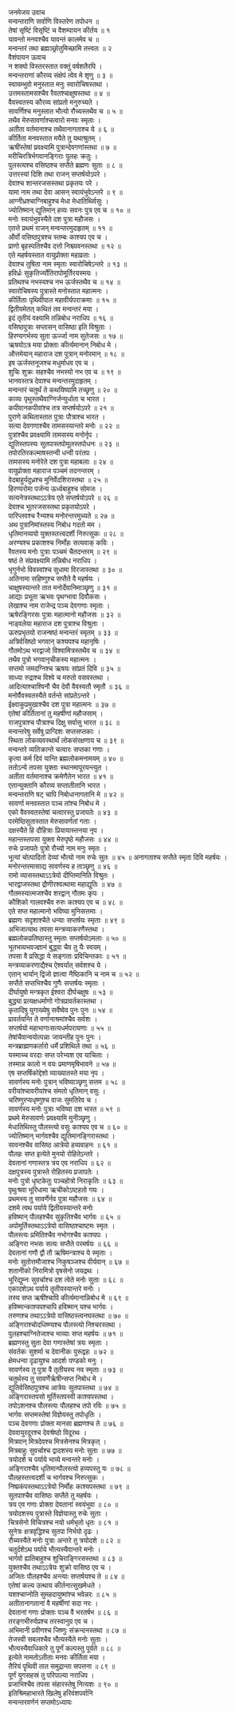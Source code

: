 जनमेजय उवाच  
मन्वन्तराणि सर्वाणि विस्तरेण तपोधन ॥  
तेषां सृष्टिं विसृष्टिं च वैशम्पायन कीर्तय ॥ १  
यावन्तो मनवश्चैव यावन्तं कालमेव च ॥  
मन्वन्तरं तथा ब्रह्मञ्छ्रोतुमिच्छामि तत्त्वतः ॥ २  
वैशंपायन ऊवाच  
न शक्यो विस्तरस्तात वक्तुं वर्षशतैरपि ।  
मन्वन्तराणां कौरव्य संक्षेपं त्वेव मे शृणु ॥ ३ ॥  
स्वायम्भुवो मनुस्तात मनुः स्वारोचिषस्तथा ।  
उत्तमस्तामसश्चैव रैवतश्चाक्षुषस्तथा ॥ ४ ॥  
वैवस्वतस्य कौरव्य सांप्रतो मनुरुच्यते ।  
सावर्णिश्च मनुस्तात भौत्यो रौच्यस्तथैव च ॥ ५ ॥  
तथैव मेरुसावर्णाश्चत्वारो मनवः स्मृताः ।  
अतीता वर्तमानाश्च तथैवानागताश्च ये ॥ ६ ॥  
कीर्तिता मनवस्तात मयैते तु यथाश्रुतम् ।  
ऋषींस्तेषां प्रवक्ष्यामि पुत्रान्देवगणांस्तथा ॥ ७ ॥  
मरीचिरत्रिर्भगवानङ्गिराः पुलहः क्रतुः ।  
पुलस्त्यश्च वसिष्ठश्च सप्तैते ब्रह्मणः सुताः ॥ ८ ॥  
उत्तरस्यां दिशि तथा राजन् सप्तर्षयोऽपरे ।  
देवाश्च शान्तरजसस्तथा प्रकृतयः परे ।  
यामा नाम तथा देवा आसन् स्वायंभुवेऽन्तरे ॥ ९ ॥  
आग्नीध्रश्चाग्निबाहुश्च मेधा मेधातिथिर्वसुः ।  
ज्योतिष्मान् द्युतिमान् हव्यः सवनः पुत्र एव च ॥ १० ॥  
मनोः स्वायंभुवस्यैते दश पुत्रा महौजसः ।  
एतत्ते प्रथमं राजन् मन्वन्तरमुदाहृतम् ॥ ११ ॥  
और्वो वसिष्ठपुत्रश्च स्तम्बः काश्यप एव च ।  
प्राणो बृहस्पतिश्चैव दत्तो निश्च्यवनस्तथा ॥ १२ ॥  
एते महर्षयस्तात वायुप्रोक्ता महाव्रताः ।  
देवाश्च तुषिता नाम स्मृताः स्वारोचिषेऽन्तरे ॥ १३ ॥  
हविर्ध्रः सुकृतिर्ज्योतिरापोमूर्तिरयस्मयः ।  
प्रतिथश्च नभस्यश्च नभ ऊर्जस्तथैव च ॥ १४ ॥  
स्वारोचिषस्य पुत्रास्ते मनोस्तात महात्मनः ।  
कीर्तिताः पृथिवीपाल महावीर्यपराक्रमाः ॥ १५ ॥  
द्वितीयमेतत् कथितं तव मन्वन्तरं मया ।  
इदं तृतीयं वक्ष्यामि तन्निबोध नराधिप ॥ १६ ॥  
वसिष्ठपुत्राः सप्तासन् वासिष्ठा इति विश्रुताः ।  
हिरण्यगर्भस्य सुता ऊर्ज्जा नाम सुतेजसः ॥ १७ ॥  
ऋषयोऽत्र मया प्रोक्ताः कीर्त्यमानान् निबोध मे ।  
औत्तमेयान् महाराज दश पुत्रान् मनोरमान् ॥ १८ ॥  
इष ऊर्जस्तनूजश्च मधुर्माधव एव च ।  
शुचिः शुक्रः सहश्चैव नभस्यो नभ एव च ॥ १९ ॥  
भानवस्तत्र देवाश्च मन्वन्तरमुदाहृतम् ।  
मन्वन्तरं चतुर्थं ते कथयिष्यामि तच्छृणु ॥ २० ॥  
काव्यः पृथुस्तथैवाग्निर्जन्युर्धाता च भारत ।  
कपीवानकपीवांश्च तत्र सप्तर्षयोऽपरे ॥ २१ ॥  
पुराणे कथितास्तात पुत्राः पौत्राश्च भारत ।  
सत्या देवगणाश्चैव तामसस्यान्तरे मनोः ॥ २२ ॥  
पुत्रांश्चैव प्रवक्ष्यामि तामसस्य मनोर्नृप ।  
द्युतिस्तपस्यः सुतपास्तपोमूलस्तपोधनः ॥ २३ ॥  
तपोरतिरकल्माषस्तन्वी धन्वी परंतपः ।  
तामसस्य मनोरेते दश पुत्रा महाबलाः ॥ २४ ॥  
वायुप्रोक्ता महाराज पञ्चमं तदनन्तरम् ।  
वेदबाहुर्यदुध्रश्च मुनिर्वेदशिरास्तथा ॥ २५ ॥  
हिरण्यरोमा पर्जन्य ऊर्ध्वबाहुश्च सोमजः ।  
सत्यनेत्रस्तथाऽऽत्रेय एते सप्तर्षयोऽपरे ॥ २६ ॥  
देवाश्च भूतरजसस्तथा प्रकृतयोऽपरे ।  
पारिप्लवश्च रैभ्यश्च मनोरन्तरमुच्यते ॥ २७ ॥  
अथ पुत्रानिमांस्तस्य निबोध गदतो मम ।  
धृतिमानव्ययो युक्तस्तत्त्वदर्शी निरुत्सुकः ॥ २८ ॥  
अरण्यश्च प्रकाशश्च निर्मोहः सत्यवाक् कविः ।  
रैवतस्य मनोः पुत्राः पञ्चमं चैतदन्तरम् ॥ २९ ॥  
षष्ठं ते संप्रवक्ष्यामि तन्निबोध नराधिप ।  
भृगुर्नभो विवस्वांश्च सुधामा विरजास्तथा ॥ ३० ॥  
अतिनामा सहिष्णुश्च सप्तैते वै महर्षयः ।  
चाक्षुषस्यान्तरे तात मनोर्देवानिमाञ्छृणु ॥ ३१ ॥  
आद्याः प्रभूता ऋभवः पृथग्भावा दिवौकसः ।  
लेखाश्च नाम राजेन्द्र पञ्च देवगणाः स्मृताः ।  
ऋषेरङ्गिरसः पुत्राः महात्मानो महौजसः ॥ ३२ ॥  
नाड्वलेया महाराज दश पुत्राश्च विश्रुताः ।  
ऊरुप्रभृतयो राजन्षष्ठं मन्वन्तरं स्मृतम् ॥ ३३ ॥  
अत्रिर्वसिष्ठो भगवान् कश्यपश्च महानृषिः ।  
गौतमोऽथ भरद्वाजो विश्वामित्रस्तथैव च ॥ ३४ ॥  
तथैव पुत्रो भगवानृचीकस्य महात्मनः ।  
सप्तमो जमदग्निश्च ऋषयः सांप्रतं दिवि ॥ ३५ ॥  
साध्या रुद्राश्च विश्वे च मरुतो वसवस्तथा ।  
आदित्याश्चाश्विनौ चैव देवौ वैवस्वतौ स्मृतौ ॥ ३६ ॥  
मनोर्वैवस्वतस्यैते वर्तन्ते सांप्रतेऽन्तरे ।  
ईक्ष्वाकुप्रमुखाश्चैव दश पुत्रा महात्मनः ॥ ३७ ॥  
एतेषां कीर्तितानां तु महर्षीणां महौजसाम् ।  
राजपुत्राश्च पौत्राश्च दिक्षु सर्वासु भारत ॥ ३८ ॥  
मन्वन्तरेषु सर्वेषु प्राग्दिशः सप्तसप्तकाः ।  
स्थिता लोकव्यवस्थार्थं लोकसंरक्षणाय च ॥ ३९ ॥  
मन्वन्तरे व्यतिक्रान्ते चत्वारः सप्तका गणाः ।  
कृत्वा कर्म दिवं यान्ति ब्रह्मलोकमनामयम् ॥ ४० ॥  
ततोऽन्ये तपसा युक्ताः स्थानमापूरयन्त्युत ।  
अतीता वर्तमानाश्च क्रमेणैतेन भारत ॥ ४१ ॥  
एतान्युक्तानि कौरव्य सप्तातीतानि भारत ।  
मन्वन्तराणि षट् चापि निबोधानागतानि मे ॥ ४२ ॥  
सावर्णा मनवस्तात पञ्च तांश्च निबोध मे ।  
एको वैवस्वतस्तेषां चत्वारस्तु प्रजापतेः ॥ ४३ ॥  
परमेष्ठिसुतास्तात मेरुसावर्णतां गताः ।  
दक्षस्यैते हि दौहित्राः प्रियायास्तनया नृप ।  
महान्तस्तपसा युक्ता मेरुपृष्ठे महौजसः ॥ ४४ ॥  
रुचेः प्रजापतेः पुत्रो रौच्यो नाम मनुः स्मृतः ।  
भूत्यां चोत्पादितो देव्यां भौत्यो नाम रुचेः सुतः ॥ ४५ ॥
अनागताश्च सप्तैते स्मृता दिवि महर्षयः ।  
मनोरन्तरमासाद्य सावर्णस्य ह ताञ्छृणु ॥ ४६ ॥  
रामो व्यासस्तथाऽऽत्रेयो दीप्तिमानिति विश्रुतः ।  
भारद्वाजस्तथा द्रौणीरश्वत्थामा महाद्युतिः ॥ ४७ ॥  
गौतमस्यात्मजश्चैव शरद्वान् गौतमः कृपः ।  
कौशिको गालवश्चैव रुरुः काश्यप एव च ॥ ४८ ॥  
एते सप्त महात्मानो भविष्या मुनिसत्तमाः ।  
ब्रह्मणः सदृशाश्चैते धन्याः सप्तर्षयः स्मृताः ॥ ४९ ॥  
अभिजात्याथ तपसा मन्त्रव्याकरणैस्तथा ।  
ब्रह्मलोकप्रतिष्ठास्तु स्मृताः सप्तर्षयोऽमलाः ॥ ५० ॥  
भूतभव्यभवज्ज्ञानं बुद्ध्वा चैव तु यैः स्वयम् ।  
तपसा वै प्रसिद्धा ये सङ्गताः प्रविचिन्तकाः ॥ ५१ ॥  
मन्त्रव्याकरणाद्यैश्च ऐश्वर्यात् सर्वशश्च ये ।  
एतान् भार्यान् द्विजो ज्ञात्वा नैष्ठिकानि च नाम च ॥ ५२ ॥  
सप्तैते सप्तभिश्चैव गुणैः सप्तर्षयः स्मृताः ।  
दीर्घायुषो मन्त्रकृत ईश्वरा दीर्घचक्षुषः ॥ ५३ ॥  
बुद्ध्या प्रत्यक्षधर्माणो गोत्रप्रावर्तकास्तथा ।  
कृतादिषु युगाख्येषु सर्वेष्वेव पुनः पुनः ॥ ५४ ॥  
प्रावर्तयन्ति ते वर्णानाश्रमांश्चैव सर्वशः ।  
सप्तर्षयो महाभागाःसत्यधर्मपरायणाः ॥ ५५ ॥  
तेषांचैवान्वयोत्पन्नाः जायन्तीह पुनः पुनः ।  
मन्त्रब्राह्मणकर्तारो धर्मे प्रशिथिले तथा ॥ ५६ ॥  
यस्माच्च वरदाः सप्त परेभ्यश एव याचिताः ।  
तस्मान्न कालो न वयः प्रमाणमृषिभावने ॥ ५७ ॥  
एष सप्तर्षिकोद्देशो व्याख्यातस्ते मया नृप ।  
सावर्णस्य मनोः पुत्रान् भविष्याञ्छृणु सत्तम ॥ ५८ ॥  
वरीयांश्चावरीयांश्च संमतो धृतिमान् वसुः ।  
चरिष्णुरप्यधृष्णुश्च वाजः सुमतिरेव च ।  
सावर्णस्य मनोः पुत्राः भविष्या दश भारत ॥ ५९ ॥  
प्रथमे मेरुसावर्णः प्रवक्ष्यामि मुनीञ्छृणु ।  
मेधातिथिस्तु पौलस्त्यो वसुः काश्यप एव च ॥ ६० ॥  
ज्योतिष्मान् भार्गवश्चैव द्युतिमानङ्गिरास्तथा ।  
सावनश्चैव वासिष्ठ आत्रेयो हव्यवाहनः ॥ ६१ ॥  
पौलहः सप्त इत्येते मुनयो रोहितेऽन्तरे ।  
देवतानां गणास्तत्र त्रय एव नराधिप ॥ ६२ ॥  
दक्षपुत्रस्य पुत्रास्ते रोहितस्य प्रजापतेः ।  
मनोः पुत्रो धृष्टकेतुः पञ्चहोत्रो निराकृतिः ॥ ६३ ॥  
पृथुःश्रवा भूरिधामा ऋचीकोऽष्टहतो गयः ।  
प्रथमस्य तु सावर्णेर्नव पुत्रा महौजसः ॥ ६४ ॥  
दशमे त्वथ पर्याये द्वितीयस्यान्तरे मनोः  
हविष्मान् पौलहश्चैव सुकृतिश्चैव भार्गवः ॥ ६५ ॥  
अपोमूर्तिस्तथाऽऽत्रेयो वासिष्ठश्चाष्टमः स्मृतः ।  
पौलस्त्यः प्रमितिश्चैव नभोगश्चैव काश्यपः ।  
अङ्गिरा नभसः सत्यः सप्तैते परमर्षयः ॥ ६६ ॥  
देवतानां गणौ द्वौ तौ ऋषिमन्त्राश्च ये स्मृताः ।  
मनोः सुतोत्तमौजाश्च निकुषञ्जश्च वीर्यवान् ॥ ६७ ॥  
शतानीको निरामित्रो वृषसेनो जयद्रथः ।  
भूरिद्युम्नः सुवर्चाश्च दश त्वेते मनोः सुताः ॥ ६८ ॥  
एकादशेऽथ पर्याये तॄतीयस्यान्तरे मनोः ।  
तस्य सप्त ऋषींश्चापि कीर्त्यमानान्निबोध मे ॥ ६९ ॥  
हविष्मान्काश्यपश्चापि हविष्मान् यश्च भार्गवः ।  
तरुणश्च तथाऽऽत्रेयो वासिष्ठस्त्वनघस्तथा ॥ ७० ॥  
अङ्गिराश्चोदधिष्ण्यश्च पौलस्त्यो निश्चरस्तथा ।  
पुलहश्चाग्नितेजाश्च भाव्याः सप्त महर्षयः ॥ ७१ ॥  
ब्रह्मणस्तु सुता देवा गणास्तेषां त्रयः स्मृताः ।  
संवर्तकः सुशर्मा च देवानीकः पुरूद्वहः ॥ ७२ ॥  
क्षेमधन्वा दृढायुश्च आदर्शः पण्डको मनुः ।  
सावर्णस्य तु पुत्रा वै तृतीयस्य नव स्मृताः ॥ ७३ ॥  
चतुर्थस्य तु सावर्णेर्ऋषीन्सप्त निबोध मे ।  
द्युतिर्वसिष्ठपुत्रश्च आत्रेयः सुतपास्तथा ॥ ७४ ॥  
अङ्गिरास्तपसो मूर्तिस्तपस्वी काश्यपस्तथा ।  
तपोऽशनश्च पौलस्त्यः पौलहश्च तपो रविः ॥ ७५ ॥  
भार्गवः सप्तमस्तेषां विज्ञेयस्तु तपोधृतिः ।  
पञ्च देवगणाः प्रोक्ता मानसा ब्रह्मणश्च ते ॥ ७६ ॥  
देववायुरदूरश्च देवश्रेष्ठो विदूरथः ।  
मित्रवान् मित्रदेवश्च मित्रसेनश्च मित्रकृत् ।  
मित्रबाहुः सुवर्चाश्च द्वादशस्य मनोः सुताः ॥ ७७ ॥  
त्रयोदशे च पर्याये भाव्ये मन्वन्तरे मनोः ।  
अङ्गिराश्चैव धृतिमान्पौलस्त्यो हव्यपस्तु यः ॥ ७८ ॥  
पौलहस्तत्त्वदर्शी च भार्गवश्च निरुत्सुकः ।  
निष्प्रकंपस्तथाऽऽत्रेयो निर्मोहः काश्यपस्तथा ॥ ७९ ॥  
सुतपाश्चैव वासिष्ठः सप्तैते तु महर्षयः ।  
त्रय एव गणाः प्रोक्ता देवतानां स्वयंभुवा ॥ ८० ॥  
त्रयोदशस्य पुत्रास्ते विज्ञेयास्तु रुचेः सुताः ।  
चित्रसेनो विचित्रश्च नयो धर्मभृतो धृतः ॥ ८१ ॥  
सुनेत्रः क्षत्रवृद्धिश्च सुतपा निर्भयो दृढः ।  
रौच्यस्यैते मनोः पुत्राः अन्तरे तु त्रयोदशे ॥ ८२ ॥  
चतुर्दशेऽथ पर्याये भौत्यस्यैवान्तरे मनोः ।  
भार्गवो ह्यतिबाहुश्च शुचिराङ्गिरसस्तथा ॥ ८३ ॥  
युक्तश्चैव तथाऽऽत्रेयः शुक्रो वासिष्ठ एव च ।  
अजितः पौलहश्चैव अन्त्याः सप्तर्षयश्च ते ॥ ८४ ॥  
एतेषां कल्य उत्थाय कीर्तनात्सुखमेधते ।  
यशश्चाप्नोति सुमहदायुष्मांश्च भवेन्नरः ॥ ८५ ॥  
अतीतानागतानां वै महर्षीणां सदा नरः ।  
देवतानां गणाः प्रोक्ताः पञ्च वै भरतर्षभ ॥ ८६ ॥  
तरङ्गभीरुर्वप्रश्च तरस्वानुग्र एव च ।  
अभिमानी प्रवीणश्च जिष्णुः संक्रन्दनस्तथा ॥ ८७ ॥  
तेजस्वी सबलश्चैव भौत्यस्यैते मनोः सुताः ।  
भौत्यस्यैवाधिकारे तु पूर्णं कल्पस्तु पूर्यते ॥ ८८ ॥  
इत्येते नामतोऽतीताः मनवः कीर्तिता मया ।  
तैरियं पॄथिवी तात समुद्रान्ता सपत्तना ॥ ८९ ॥  
पूर्णं युगसहस्रं तु परिपाल्या नराधिप ।  
प्रजाभिश्चैव तपसा संहारस्तेषु नित्यशः ॥ ९० ॥  
इतिश्रिमहाभारते खिलेषु हरिवंशपर्वानि  
मन्वन्तरवर्णनं सप्तमोऽध्यायः
